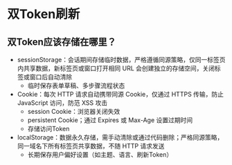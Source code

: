 # 双Token刷新

## 双Token应该存储在哪里？

* sessionStorage：会话期间存储临时数据，严格遵循同源策略，仅同一标签页内共享数据，新标签页或窗口打开相同 URL 会创建独立的存储空间，关闭标签或窗口后自动清除
  * 临时保存表单草稿、多步骤流程状态
* Cookie：每次 HTTP 请求自动携带同源 Cookie，仅通过 HTTPS 传输，防止 JavaScript 访问，防范 XSS 攻击
  * session Cookie：浏览器关闭失效
  * persistent Cookie；通过 Expires 或 Max-Age 设置过期时间
  * 存储访问Token
* localStorage：数据永久存储，需手动清除或通过代码删除；严格同源策略，同一域名下所有标签页共享数据，不随 HTTP 请求发送
  * 长期保存用户偏好设置（如主题、语言、刷新Token）

